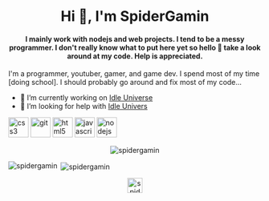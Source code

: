 <h1 align="center">Hi 👋, I'm SpiderGamin</h1>
<h4 align="center">I mainly work with nodejs and web projects. I tend to be a messy programmer. 
I don't really know what to put here yet so hello 👋 take a look around at my code. Help is appreciated.</h4>
<p>I'm a programmer, youtuber, gamer, and game dev. I spend most of my time [doing school]. I should probably go around and fix most of my code...</p>


- 🔭 I’m currently working on [Idle Universe](https://github.com/spidergamin/idle-universe)
- 🤝 I’m looking for help with [Idle Univers](https://github.com/spidergamin/idle-universe)

<p align="left">
  <img src="https://devicons.github.io/devicon/devicon.git/icons/css3/css3-original-wordmark.svg" alt="css3" width="40" height="40"/>
  <img src="https://www.vectorlogo.zone/logos/git-scm/git-scm-icon.svg" alt="git" width="40" height="40"/>
  <img src="https://devicons.github.io/devicon/devicon.git/icons/html5/html5-original-wordmark.svg" alt="html5" width="40" height="40"/>
  <img src="https://devicons.github.io/devicon/devicon.git/icons/javascript/javascript-original.svg" alt="javascript" width="40" height="40"/>
  <img src="https://devicons.github.io/devicon/devicon.git/icons/nodejs/nodejs-original-wordmark.svg" alt="nodejs" width="40" height="40"/>
</p>

<p align="center">
  <img src="https://komarev.com/ghpvc/?username=spidergamin" alt="spidergamin" />
</p>
<p><img align="left" src="https://github-readme-stats.vercel.app/api/top-langs/?username=spidergamin&layout=compact&hide=html" alt="spidergamin"/></p>
<p>&nbsp;<img align="center" src="https://github-readme-stats.vercel.app/api?username=spidergamin&show_icons=true" alt="spidergamin" /></p>

<p align="center"> 
<a href="https://twitter.com/SpiderGaming0" target="blank"><img align="center" src="https://cdn.jsdelivr.net/npm/simple-icons@3.0.1/icons/twitter.svg" alt="spidergaming0" height="30" width="30" /></a>
</p>
